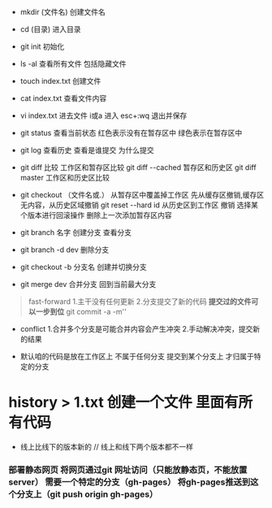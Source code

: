 ﻿- mkdir (文件名)   创建文件名

- cd (目录)  进入目录

- git  init  初始化

- ls -al  查看所有文件  包括隐藏文件

- touch index.txt   创建文件

- cat  index.txt  查看文件内容

- vi  index.txt  进去文件     i或a   进入   esc+:wq  退出并保存

- git status   查看当前状态     红色表示没有在暂存区中  绿色表示在暂存区中

- git log    查看历史  查看是谁提交  为什么提交

- git diff    比较   工作区和暂存区比较    git diff --cached  暂存区和历史区
        git diff master  工作区和历史区比较

- git checkout （文件名或.） 从暂存区中覆盖掉工作区    先从缓存区撤销,缓存区无内容，从历史区域撤销    git reset --hard id  从历史区到工作区 撤销 选择某个版本进行回滚操作   删除上一次添加暂存区内容

- git branch 名字  创建分支       查看分支

- git branch -d dev  删除分支

- git checkout -b 分支名   创建并切换分支

- git merge dev   合并分支    回到当前最大分支

>  fast-forward   1.主干没有任何更新 2.分支提交了新的代码
**提交过的文件可以一步到位**  git commit  -a -m''

- conflict 1.合并多个分支是可能合并内容会产生冲突 2.手动解决冲突，提交新的结果

-  默认咱的代码是放在工作区上 不属于任何分支 提交到某个分支上   才归属于特定的分支
# history > 1.txt  创建一个文件   里面有所有代码

- 线上比线下的版本新的  //   线上和线下两个版本都不一样

### 部署静态网页  **将网页通过git  网址访问（只能放静态页，不能放置server）**  需要一个特定的分支（gh-pages）  将gh-pages推送到这个分支上（git push origin gh-pages）